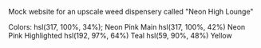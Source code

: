 Mock website for an upscale weed dispensery called "Neon High Lounge"

Colors:
hsl(317, 100%, 34%); Neon Pink Main
hsl(317, 100%, 42%) Neon Pink Highlighted
hsl(192, 97%, 64%) Teal
hsl(59, 90%, 48%) Yellow
